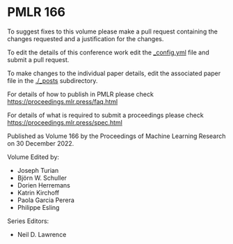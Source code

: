 # PMLR 166

To suggest fixes to this volume please make a pull request containing the changes requested and a justification for the changes.

To edit the details of this conference work edit the [_config.yml](./_config.yml) file and submit a pull request.

To make changes to the individual paper details, edit the associated paper file in the [./_posts](./_posts) subdirectory.

For details of how to publish in PMLR please check https://proceedings.mlr.press/faq.html

For details of what is required to submit a proceedings please check https://proceedings.mlr.press/spec.html



Published as Volume 166 by the Proceedings of Machine Learning Research on 30 December 2022.

Volume Edited by:
  * Joseph Turian
  * Björn W. Schuller
  * Dorien Herremans
  * Katrin Kirchoff
  * Paola Garcia Perera
  * Philippe Esling

Series Editors:
  * Neil D. Lawrence
